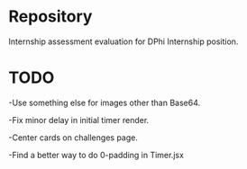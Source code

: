 # Repository
Internship assessment evaluation for DPhi Internship position.


# TODO
-Use something else for images other than Base64.

-Fix minor delay in initial timer render.

-Center cards on challenges page.

-Find a better way to do 0-padding in Timer.jsx
